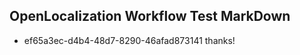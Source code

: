 ## OpenLocalization Workflow Test MarkDown
* ef65a3ec-d4b4-48d7-8290-46afad873141 thanks!

<!--HONumber=Sep16_HO1-->


